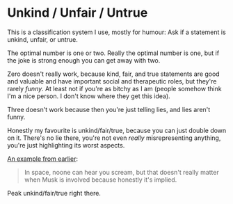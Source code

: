 # Unkind / Unfair / Untrue

This is a classification system I use, mostly for humour: Ask if a statement is unkind, unfair, or untrue.

The optimal number is one or two. Really the optimal number is one, but if the joke is strong enough you can get away with two.

Zero doesn't really work, because kind, fair, and true statements are good and valuable and have important social and therapeutic roles, but they're rarely *funny*. At least not if you're as bitchy as I am (people somehow think I'm a nice person. I don't know where they get this idea).

Three doesn't work because then you're just telling lies, and lies aren't funny.

Honestly my favourite is unkind/fair/true, because you can just double down on it. There's no lie there, you're not even *really* misrepresenting anything, you're just highlighting its worst aspects.

[An example from earlier](https://twitter.com/DRMacIver/status/1103733487742402561):

> In space, noone can hear you scream, but that doesn't really matter when Musk is involved because honestly it's implied.

Peak unkind/fair/true right there.
